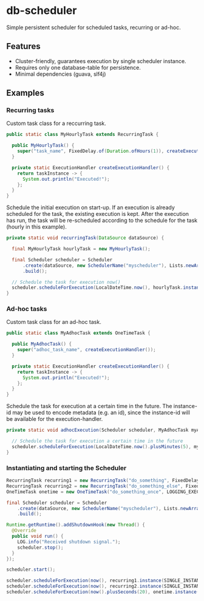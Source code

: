 # db-scheduler

Simple persistent scheduler for scheduled tasks, recurring or ad-hoc.

## Features

* Cluster-friendly, guarantees execution by single scheduler instance.
* Requires only one database-table for persistence.
* Minimal dependencies (guava, slf4j)


## Examples
### Recurring tasks

Custom task class for a reccurring task.

```java
public static class MyHourlyTask extends RecurringTask {

  public MyHourlyTask() {
    super("task_name", FixedDelay.of(Duration.ofHours(1)), createExecutionHandler());
  }

  private static ExecutionHandler createExecutionHandler() {
    return taskInstance -> {
      System.out.println("Executed!");
    };
  }
}
```

Schedule the initial execution on start-up. If an execution is already scheduled for the task, the existing execution is kept. After the execution has run, the task will be re-scheduled according to the schedule for the task (hourly in this example).

```java
private static void recurringTask(DataSource dataSource) {

  final MyHourlyTask hourlyTask = new MyHourlyTask();

  final Scheduler scheduler = Scheduler
      .create(dataSource, new SchedulerName("myscheduler"), Lists.newArrayList(hourlyTask))
      .build();

  // Schedule the task for execution now()
  scheduler.scheduleForExecution(LocalDateTime.now(), hourlyTask.instance("INSTANCE_1"));
}
```

### Ad-hoc tasks

Custom task class for an ad-hoc task.

```java
public static class MyAdhocTask extends OneTimeTask {

  public MyAdhocTask() {
    super("adhoc_task_name", createExecutionHandler());
  }

  private static ExecutionHandler createExecutionHandler() {
    return taskInstance -> {
      System.out.println("Executed!");
    };
  }
}
```

Schedule the task for execution at a certain time in the future. The instance-id may be used to encode metadata (e.g. an id), since the instance-id will be available for the execution-handler.

```java
private static void adhocExecution(Scheduler scheduler, MyAdhocTask myAdhocTask) {

  // Schedule the task for execution a certain time in the future
  scheduler.scheduleForExecution(LocalDateTime.now().plusMinutes(5), myAdhocTask.instance("1045"));
}
```


### Instantiating and starting the Scheduler

```java
RecurringTask recurring1 = new RecurringTask("do_something", FixedDelay.of(Duration.ofSeconds(10)), LOGGING_EXECUTION_HANDLER);
RecurringTask recurring2 = new RecurringTask("do_something_else", FixedDelay.of(Duration.ofSeconds(8)), LOGGING_EXECUTION_HANDLER);
OneTimeTask onetime = new OneTimeTask("do_something_once", LOGGING_EXECUTION_HANDLER);

final Scheduler scheduler = Scheduler
    .create(dataSource, new SchedulerName("myscheduler"), Lists.newArrayList(recurring1, recurring2, onetime))
    .build();

Runtime.getRuntime().addShutdownHook(new Thread() {
  @Override
  public void run() {
    LOG.info("Received shutdown signal.");
    scheduler.stop();
  }
});

scheduler.start();

scheduler.scheduleForExecution(now(), recurring1.instance(SINGLE_INSTANCE));
scheduler.scheduleForExecution(now(), recurring2.instance(SINGLE_INSTANCE));
scheduler.scheduleForExecution(now().plusSeconds(20), onetime.instance("1045"));

```
